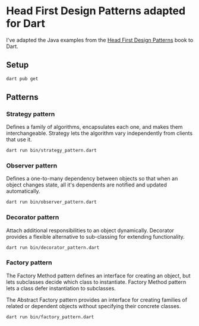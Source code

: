 # Head First Design Patterns adapted for Dart
I've adapted the Java examples from the [Head First Design Patterns](https://www.oreilly.com/library/view/head-first-design/9781492077992/) book to Dart.

## Setup
```bash
dart pub get
```

## Patterns

### Strategy pattern
Defines a family of algorithms, encapsulates each one, and makes them interchangeable. Strategy lets the algorithm vary independently from clients that use it.

```bash
dart run bin/strategy_pattern.dart
```

### Observer pattern
Defines a one-to-many dependency between objects so that when an object changes state, all it's dependents are notified and updated automatically.

```bash
dart run bin/observer_pattern.dart
```

### Decorator pattern
Attach additional responsibilities to an object dynamically. Decorator provides a flexible alternative to sub-classing for extending functionality.

```bash
dart run bin/decorator_pattern.dart
```

### Factory pattern
The Factory Method pattern defines an interface for creating an object, but lets subclasses decide which class to instantiate. Factory Method pattern lets a class defer instantiation to subclasses.

The Abstract Factory pattern provides an interface for creating families of related or dependent objects without specifying their concrete classes.

```bash
dart run bin/factory_pattern.dart
```
